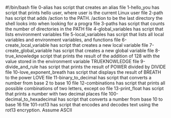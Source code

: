 #!/bin/bash
file 0-alias has script that creates an alias
file 1-hello_you has script that prints hello user, where user is the current Linux user
file 2-path has script that adds /action to the PATH. /action to be the last directory the shell looks into when looking for a progra
file 3-paths has script that counts the number of directories in the PATH
file 4-global_variables has script that lists environment variables
file 5-local_variables has script that lists all local variables and environment variables, and functions
file 6-create_local_variable has script that creates a new local variable
file 7-create_global_variable has script that creates a new global variable
file 8-true_knowledge script that prints the result of the addition of 128 with the value stored in the environment variable TRUEKNOWLEDGE
file 9-divide_and_rule has script that prints the result of POWER divided by DIVIDE
file 10-love_exponent_breath has  script that displays the result of BREATH to the power LOVE
file 11-binary_to_decimal has script that converts a number from base 2 to base 10
file 12-combinations has script that prints all possible combinations of two letters, except oo
file 13-print_float has script that prints a number with two decimal places
file 100-decimal_to_hexadecimal has script that converts a number from base 10 to base 16
file 101-rot13 has script that encodes and decodes text using the rot13 encryption. Assume ASCII
